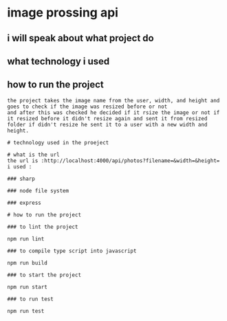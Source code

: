 # image prossing api

## i will speak about what project do

## what technology i used

## how to run the project
```
the project takes the image name from the user, width, and height and goes to check if the image was resized before or not
and after this was checked he decided if it rsize the image or not if it resized before it didn't resize again and sent it from resized folder if didn't resize he sent it to a user with a new width and height.
```
```
# technology used in the proeject

# what is the url 
the url is :http://localhost:4000/api/photos?filename=&width=&height=
i used :

### sharp

### node file system

### express

# how to run the project

### to lint the project

npm run lint

### to compile type script into javascript

npm run build

### to start the project

npm run start

### to run test

npm run test
```
